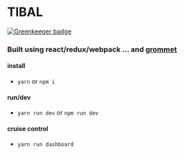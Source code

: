 # TIBAL

[![Greenkeeper badge](https://badges.greenkeeper.io/tiborv/tibal.svg?token=0375e51eda8faa7cd0092fde3238d8eae5b41db3d1dc9e7d6b7279eddb045dfc)](https://greenkeeper.io/)

###  Built using react/redux/webpack ... and [grommet](https://grommet.github.io)

#### install
  * ```yarn``` or ```npm i```

#### run/dev
  * ```yarn run dev``` or ```npm run dev```

#### cruise control
  * ```yarn run dashboard```
